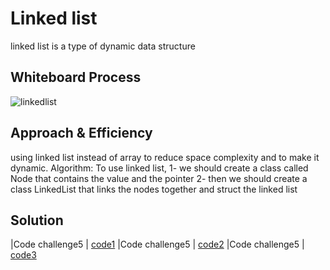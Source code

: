 # Linked list
linked list is a type of dynamic data structure

## Whiteboard Process
![linkedlist](https://user-images.githubusercontent.com/118004544/232227387-62649784-42df-4283-a489-04e5598d4cd0.jpg)


## Approach & Efficiency
using linked list instead of array to reduce space complexity and to make it dynamic.
Algorithm:
To use linked list,
1- we should create a class called Node that contains the value and the pointer
2- then we should create a class LinkedList that links the nodes together and struct the linked list

## Solution
|Code challenge5  |    [code1](./main.py)
|Code challenge5  |    [code2](./node.py)
|Code challenge5  |    [code3](./linked_list.py)